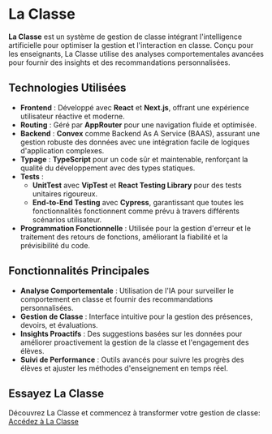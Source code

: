 # La Classe

**La Classe** est un système de gestion de classe intégrant l'intelligence artificielle pour optimiser la gestion et l'interaction en classe. Conçu pour les enseignants, La Classe utilise des analyses comportementales avancées pour fournir des insights et des recommandations personnalisées.

## Technologies Utilisées

- **Frontend** : Développé avec **React** et **Next.js**, offrant une expérience utilisateur réactive et moderne.
- **Routing** : Géré par **AppRouter** pour une navigation fluide et optimisée.
- **Backend** : **Convex** comme Backend As A Service (BAAS), assurant une gestion robuste des données avec une intégration facile de logiques d'application complexes.
- **Typage** : **TypeScript** pour un code sûr et maintenable, renforçant la qualité du développement avec des types statiques.
- **Tests** :
  - **UnitTest** avec **VipTest** et **React Testing Library** pour des tests unitaires rigoureux.
  - **End-to-End Testing** avec **Cypress**, garantissant que toutes les fonctionnalités fonctionnent comme prévu à travers différents scénarios utilisateur.
- **Programmation Fonctionnelle** : Utilisée pour la gestion d'erreur et le traitement des retours de fonctions, améliorant la fiabilité et la prévisibilité du code.

## Fonctionnalités Principales

- **Analyse Comportementale** : Utilisation de l'IA pour surveiller le comportement en classe et fournir des recommandations personnalisées.
- **Gestion de Classe** : Interface intuitive pour la gestion des présences, devoirs, et évaluations.
- **Insights Proactifs** : Des suggestions basées sur les données pour améliorer proactivement la gestion de la classe et l'engagement des élèves.
- **Suivi de Performance** : Outils avancés pour suivre les progrès des élèves et ajuster les méthodes d'enseignement en temps réel.

## Essayez La Classe


Découvrez La Classe et commencez à transformer votre gestion de classe:
[Accédez à La Classe](https://laclasse.app/)

